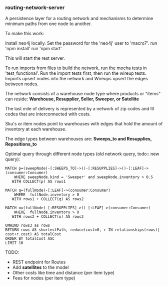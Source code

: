 ### routing-network-server

A persistence layer for a routing network and mechanisms to determine minimum paths from one node to another.

To make this work:

Install neo4j locally.  Set the password for the 'neo4j' user to 'macro7'.
run 'npm install'
run 'npm start'

This will start the rest server.

To run imports from files to build the network, run the mocha tests in 'test_functional'.
Run the import tests first, then run the wireup tests. Imports upsert nodes into the network and 
Wireups upsert the edges between nodes.


The network consists of a warehouse node type where products or "items" can reside: **Warehouse, Resupplier, Seller, Sweeper, or Satellite**

The last mile of delivery is represented by a network of zip codes and ltl codes that are interconnected with costs.

Sku's or item nodes point to warehouses with edges that hold the amount of inventory at each warehouse.

The edge types between warehouses are: **Sweeps_to and Resupplies, Repositions_to**

Optimal query through different node types (old network query, todo:: new query):

```
MATCH p=(sweepNode)-[:SWEEPS_TO]->()-[:RESUPPLIES]->()-[:LEAF]->(consumer:Consumer) 
    WHERE sweepNode.kind = 'Sweeper' and sweepNode.inventory > 0.5
   WITH COLLECT(p) AS rows1

MATCH q=(fullNode)-[:LEAF]->(consumer:Consumer)
    WHERE  fullNode.inventory > 0 
   WITH rows1 + COLLECT(q) AS rows2

MATCH o=(fullNode)-[:RESUPPLIES]->()-[:LEAF]->(consumer:Consumer) 
    WHERE  fullNode.inventory > 0 
   WITH rows2 + COLLECT(o) AS rows3

UNWIND rows3 as rows
RETURN rows AS shortestPath, reduce(cost=0, r IN relationships(rows)| cost+r.cost) AS totalCost
ORDER BY totalCost ASC
LIMIT 10
```

TODO:
* REST endpoint for Routes
* Add  **satellites** to the model
* Other costs like time and distance (per item type)
* Fees for nodes (per item type)

